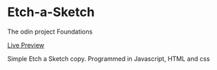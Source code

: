 # Etch-a-Sketch
The odin project Foundations


[Live Preview](https://bhupi1998.github.io/Etch-a-Sketch)

Simple Etch a Sketch copy. Programmed in Javascript, HTML and css 
